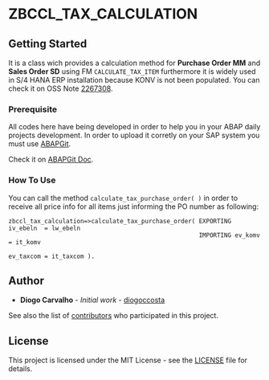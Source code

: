 # ZBCCL_TAX_CALCULATION

## Getting Started

It is a class wich provides a calculation method for <b>Purchase Order MM</b> and <b>Sales Order SD</b> using FM ```CALCULATE_TAX_ITEM``` furthermore it is widely used in S/4 HANA ERP installation because KONV is not been populated. You can check it on OSS Note [2267308](https://launchpad.support.sap.com/#/notes/2267308).

### Prerequisite

All codes here have being developed in order to help you in your ABAP daily projects development. In order to upload it corretly on your SAP system you must use [ABAPGit](https://github.com/larshp/abapGit).

Check it on [ABAPGit Doc](http://docs.abapgit.org/guide-install.html).

### How To Use

You can call the method ```calculate_tax_purchase_order( )``` in order to receive all price info for all items just informing the PO number as following:

```
zbccl_tax_calculation=>calculate_tax_purchase_order( EXPORTING iv_ebeln  = lw_ebeln
                                                     IMPORTING ev_komv   = it_komv
                                                               ev_taxcom = it_taxcom ).
```


## Author

* **Diogo Carvalho** - *Initial work* - [diogoccosta](https://github.com/diogoccosta)

See also the list of [contributors](https://github.com/your/project/contributors) who participated in this project.

## License

This project is licensed under the MIT License - see the [LICENSE](https://github.com/diogoccosta/sap_abap/LICENSE) file for details.
